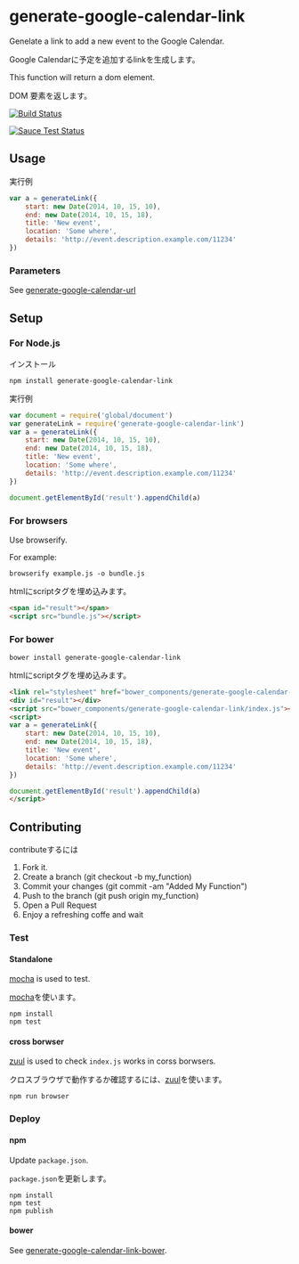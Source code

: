 # generate-google-calendar-link

Genelate a link to add a new event to the Google Calendar.

Google Calendarに予定を追加するlinkを生成します。

This function will return a dom element.

DOM 要素を返します。

[![Build Status](https://travis-ci.org/ledsun/generate-google-calendar-link.svg)](https://travis-ci.org/ledsun/generate-google-calendar-link)

[![Sauce Test Status](https://saucelabs.com/browser-matrix/generate-google-calendar-link.svg)](https://saucelabs.com/u/generate-google-calendar-link-bower)

## Usage

実行例
```js
var a = generateLink({
    start: new Date(2014, 10, 15, 10),
    end: new Date(2014, 10, 15, 18),
    title: 'New event',
    location: 'Some where',
    details: 'http://event.description.example.com/11234'
})
```

### Parameters
See [generate-google-calendar-url](https://github.com/ledsun/generate-google-calendar-url)

## Setup

### For Node.js
インストール
```
npm install generate-google-calendar-link
```

実行例
```js
var document = require('global/document')
var generateLink = require('generate-google-calendar-link')
var a = generateLink({
    start: new Date(2014, 10, 15, 10),
    end: new Date(2014, 10, 15, 18),
    title: 'New event',
    location: 'Some where',
    details: 'http://event.description.example.com/11234'
})

document.getElementById('result').appendChild(a)
```

### For browsers

Use browserify.

For example:
```
browserify example.js -o bundle.js
```

htmlにscriptタグを埋め込みます。
```html
<span id="result"></span>
<script src="bundle.js"></script>
```

### For bower
```
bower install generate-google-calendar-link
```

htmlにscriptタグを埋め込みます。
```html
<link rel="stylesheet" href="bower_components/generate-google-calendar-link/index.css">
<div id="result"></div>
<script src="bower_components/generate-google-calendar-link/index.js"></script>
<script>
var a = generateLink({
    start: new Date(2014, 10, 15, 10),
    end: new Date(2014, 10, 15, 18),
    title: 'New event',
    location: 'Some where',
    details: 'http://event.description.example.com/11234'
})

document.getElementById('result').appendChild(a)
</script>
```

## Contributing

contributeするには

1. Fork it.
1. Create a branch (git checkout -b my_function)
1. Commit your changes (git commit -am "Added My Function")
1. Push to the branch (git push origin my_function)
1. Open a Pull Request
1. Enjoy a refreshing coffe and wait

### Test
#### Standalone

[mocha](https://github.com/mochajs/mocha) is used to test.

[mocha](https://github.com/mochajs/mocha)を使います。

```
npm install
npm test
```

#### cross borwser

[zuul](https://github.com/defunctzombie/zuul) is used to check `index.js` works in corss borwsers.

クロスブラウザで動作するか確認するには、[zuul](https://github.com/defunctzombie/zuul)を使います。

```
npm run browser
```

### Deploy
#### npm
Update `package.json`.

`package.json`を更新します。

```
npm install
npm test
npm publish
```

#### bower
See [generate-google-calendar-link-bower](https://github.com/ledsun/generate-google-calendar-link-bower).
